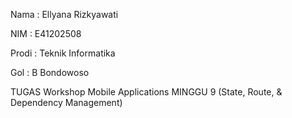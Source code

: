 Nama : Ellyana Rizkyawati

NIM : E41202508

Prodi : Teknik Informatika

Gol : B Bondowoso

TUGAS Workshop Mobile Applications MINGGU 9 (State, Route, & Dependency Management)